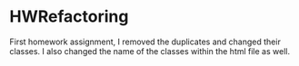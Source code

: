 # HWRefactoring
First homework assignment, I removed the duplicates and changed their classes. I also changed the name of the classes within the html file as well.
